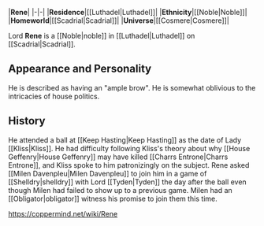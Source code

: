 |**Rene**|
|-|-|
|**Residence**|[[Luthadel\|Luthadel]]|
|**Ethnicity**|[[Noble\|Noble]]|
|**Homeworld**|[[Scadrial\|Scadrial]]|
|**Universe**|[[Cosmere\|Cosmere]]|

Lord **Rene** is a [[Noble\|noble]] in [[Luthadel\|Luthadel]] on [[Scadrial\|Scadrial]].

## Appearance and Personality
He is described as having an "ample brow". He is somewhat oblivious to the intricacies of house politics.

## History
He attended a ball at [[Keep Hasting\|Keep Hasting]] as the date of Lady [[Kliss\|Kliss]]. He had difficulty following Kliss's theory about why [[House Geffenry\|House Geffenry]] may have killed [[Charrs Entrone\|Charrs Entrone]], and Kliss spoke to him patronizingly on the subject.
Rene asked [[Milen Davenpleu\|Milen Davenpleu]] to join him in a game of [[Shelldry\|shelldry]] with Lord [[Tyden\|Tyden]] the day after the ball even though Milen had failed to show up to a previous game. Milen had an [[Obligator\|obligator]] witness his promise to join them this time.



https://coppermind.net/wiki/Rene